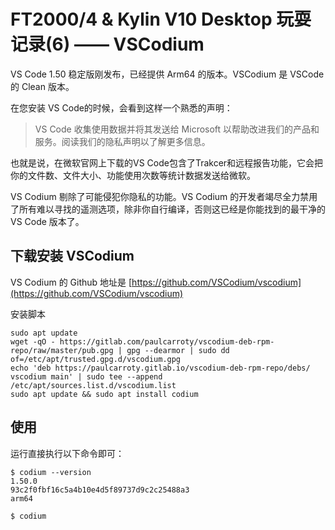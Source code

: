 # FT2000/4 & Kylin V10 Desktop 玩耍记录(6) —— VSCodium

VS Code 1.50 稳定版刚发布，已经提供 Arm64 的版本。VSCodium 是 VSCode 的 Clean 版本。

在您安装 VS Code的时候，会看到这样一个熟悉的声明：

> VS Code 收集使用数据并将其发送给 Microsoft 以帮助改进我们的产品和服务。阅读我们的隐私声明以了解更多信息。

也就是说，在微软官网上下载的VS Code包含了Trakcer和远程报告功能，它会把你的文件数、文件大小、功能使用次数等统计数据发送给微软。

VS Codium 剔除了可能侵犯你隐私的功能。VS Codium 的开发者竭尽全力禁用了所有难以寻找的遥测选项，除非你自行编译，否则这已经是你能找到的最干净的 VS Code 版本了。

## 下载安装 VSCodium

VS Codium 的 Github 地址是 [https://github.com/VSCodium/vscodium](https://github.com/VSCodium/vscodium)

安装脚本

    sudo apt update
    wget -qO - https://gitlab.com/paulcarroty/vscodium-deb-rpm-repo/raw/master/pub.gpg | gpg --dearmor | sudo dd of=/etc/apt/trusted.gpg.d/vscodium.gpg
    echo 'deb https://paulcarroty.gitlab.io/vscodium-deb-rpm-repo/debs/ vscodium main' | sudo tee --append /etc/apt/sources.list.d/vscodium.list
    sudo apt update && sudo apt install codium

## 使用 

运行直接执行以下命令即可：

    $ codium --version
    1.50.0
    93c2f0fbf16c5a4b10e4d5f89737d9c2c25488a3
    arm64
    
	$ codium
